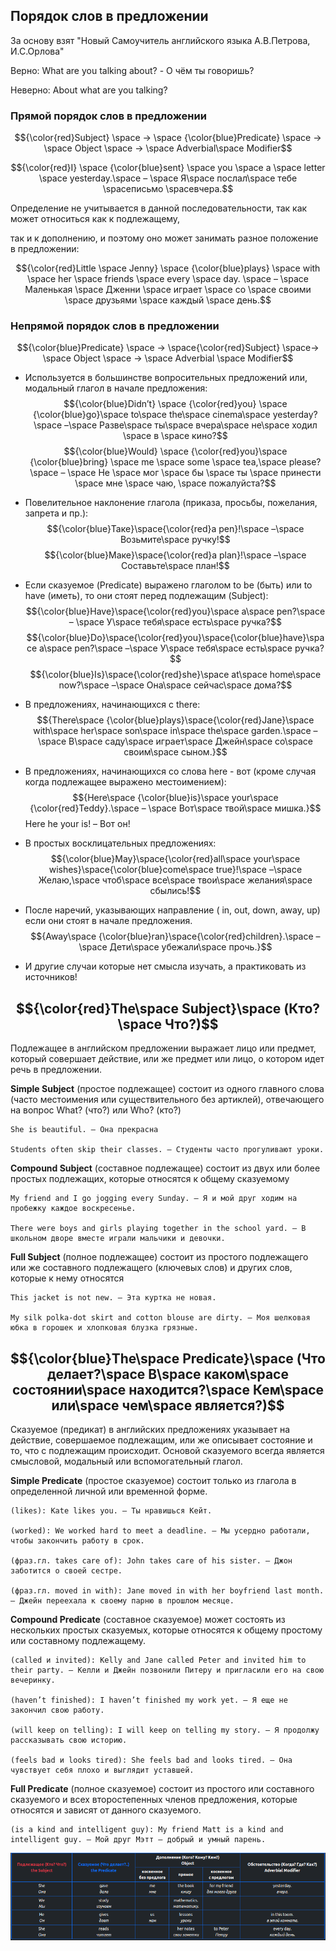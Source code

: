 ## Порядок слов в предложении

За основу взят "Новый Самоучитель английского языка А.В.Петрова, И.С.Орлова"

Верно: What are you talking about? - О чём ты говоришь?

Неверно: About what are you talking?

### Прямой порядок слов в предложении

$${\color{red}Subject} \space -> \space {\color{blue}Predicate} \space -> \space Object \space -> \space Adverbial\space Modifier$$
 
$${\color{red}I} \space {\color{blue}sent} \space you \space a \space letter \space yesterday.\space  – \space Я\space послал\space тебе \spaceписьмо \spaceвчера.$$ 

Определение не учитывается в данной последовательности, так как может относиться как к подлежащему,

так и к дополнению, и поэтому оно может занимать разное положение в предложении: 

$${\color{red}Little \space Jenny} \space {\color{blue}plays}  \space with \space her \space friends \space every \space day. \space – \space Маленькая \space Дженни \space играет \space со \space своими \space друзьями \space каждый \space день.$$



### Непрямой порядок слов в предложении

$${\color{blue}Predicate} \space -> \space{\color{red}Subject} \space-> \space Object \space -> \space Adverbial \space Modifier$$

- Используется в большинстве вопросительных предложений или, модальный глагол в начале предложения:
$${\color{blue}Didn’t} \space {\color{red}you} \space {\color{blue}go}\space to\space the\space cinema\space yesterday?\space –\space Разве\space ты\space вчера\space не\space ходил \space в \space кино?$$
$${\color{blue}Would} \space {\color{red}you}\space {\color{blue}bring} \space me \space some \space  tea,\space  please?\space  – \space Не \space мог \space бы \space ты \space принести \space мне \space чаю, \space пожалуйста?$$

- Повелительное наклонение глагола (приказа, просьбы, пожелания, запрета и пр.):
$${\color{blue}Таке}\space{\color{red}а реn}!\space –\space Возьмите\space ручку!$$
$${\color{blue}Маке}\space{\color{red}а plan}!\space –\space Составьте\space план!$$

- Если сказуемое (Predicate) выражено глаголом to be (быть) или to have (иметь), то они стоят перед подлежащим (Subject):
$${\color{blue}Have}\space{\color{red}you}\space a\space pen?\space – \space У\space тебя\space есть\space ручка?$$
$${\color{blue}Do}\space{\color{red}you}\space{\color{blue}have}\space a\space pen?\space –\space У\space тебя\space есть\space ручка?$$
$${\color{blue}Is}\space{\color{red}she}\space at\space home\space now?\space –\space Она\space сейчас\space дома?$$ 

- В предложениях, начинающихся с there:
$${There\space {\color{blue}plays}\space{\color{red}Jane}\space with\space her\space son\space in\space the\space garden.\space –\space В\space саду\space играет\space Джейн\space со\space своим\space сыном.}$$

- В предложениях, начинающихся со слова here - вот (кроме случая когда подлежащее выражено местоимением):
$${Here\space {\color{blue}is}\space your\space  {\color{red}Teddy}.\space – \space Вот\space твой\space мишка.}$$
Here he your is! – Вот он!

- В простых восклицательных предложениях:
$${\color{blue}May}\space{\color{red}all\space your\space wishes}\space{\color{blue}come\space true}!\space –\space Желаю,\space чтоб\space все\space твои\space желания\space сбылись!$$

- После наречий, указывающих направление ( in, out, down, away, up) если они стоят в начале предложения.
$${Away\space {\color{blue}ran}\space{\color{red}children}.\space –\space Дети\space убежали\space прочь.}$$

- И другие случаи которые нет смысла изучать, а практиковать из источников!


## $${\color{red}The\space Subject}\space (Кто?\space Что?)$$ 

Подлежащее в английском предложении выражает лицо или предмет, который совершает действие, или же предмет или лицо, о котором идет речь в предложении.

**Simple Subject** (простое подлежащее)
состоит из одного главного слова (часто местоимения или существительного без артиклей), отвечающего на вопрос What? (что?) или Who? (кто?)

    She is beautiful. – Она прекрасна

    Students often skip their classes. – Студенты часто прогуливают уроки.

**Compound Subject** (составное подлежащее)
состоит из двух или более простых подлежащих, которые относятся к общему сказуемому

    My friend and I go jogging every Sunday. – Я и мой друг ходим на пробежку каждое воскресенье.

    There were boys and girls playing together in the school yard. – В школьном дворе вместе играли мальчики и девочки.

**Full Subject** (полное подлежащее)
состоит из простого подлежащего или же составного подлежащего (ключевых слов) и других слов, которые к нему относятся

    This jacket is not new. – Эта куртка не новая.

    My silk polka-dot skirt and cotton blouse are dirty. – Моя шелковая юбка в горошек и хлопковая блузка грязные.


## $${\color{blue}The\space Predicate}\space (Что делает?\space В\space каком\space состоянии\space находится?\space Кем\space или\space чем\space является?)$$ 

Сказуемое (предикат) в английских предложениях указывает на действие, совершаемое подлежащим, или же описывает состояние и то, что с подлежащим происходит. Основой сказуемого всегда является смысловой, модальный или вспомогательный глагол.

**Simple Predicate** (простое сказуемое)
состоит только из глагола в определенной личной или временной форме.

    (likes): Kate likes you. – Ты нравишься Кейт.

    (worked): We worked hard to meet a deadline. – Мы усердно работали, чтобы закончить работу в срок.

    (фраз.гл. takes care of): John takes care of his sister. – Джон заботится о своей сестре.

    (фраз.гл. moved in with): Jane moved in with her boyfriend last month. – Джейн переехала к своему парню в прошлом месяце.

**Compound Predicate** (составное сказуемое)
может состоять из нескольких простых сказуемых, которые относятся к общему простому или составному подлежащему.

    (called и invited): Kelly and Jane called Peter and invited him to their party. – Келли и Джейн позвонили Питеру и пригласили его на свою вечеринку.

    (haven’t finished): I haven’t finished my work yet. – Я еще не закончил свою работу.

    (will keep on telling): I will keep on telling my story. – Я продолжу рассказывать свою историю.

    (feels bad и looks tired): She feels bad and looks tired. – Она чувствует себя плохо и выглядит уставшей.

**Full Predicate** (полное сказуемое)
состоит из простого или составного сказуемого и всех второстепенных членов предложения, которые относятся и зависят от данного сказуемого.

    (is a kind and intelligent guy): My friend Matt is a kind and intelligent guy. – Мой друг Мэтт – добрый и умный парень.


![table](https://github.com/Jekahome/grammar_of_english/blob/main/_img/ex.png "table")


